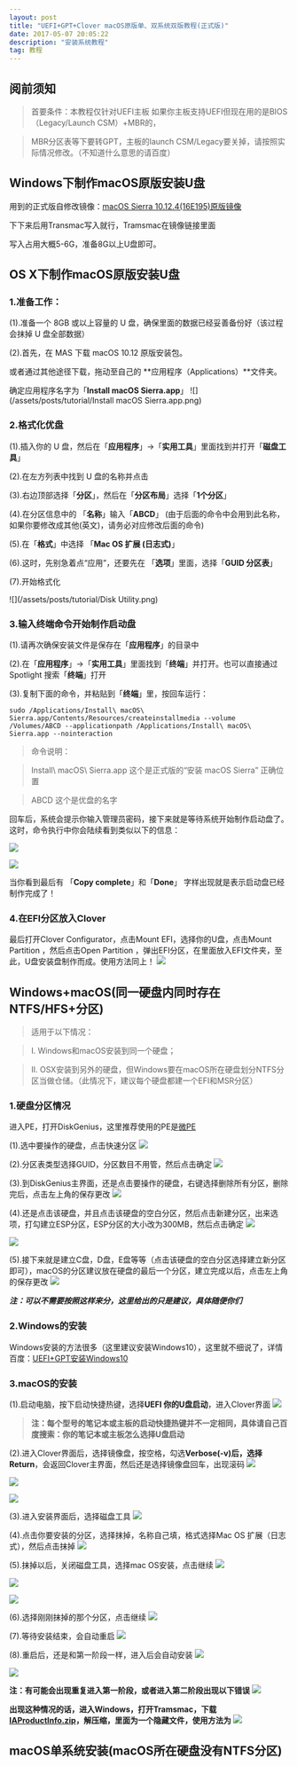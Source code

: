 ```yaml
---
layout: post
title: "UEFI+GPT+Clover macOS原版单、双系统双版教程(正式版)"
date: 2017-05-07 20:05:22 
description: "安装系统教程"
tag: 教程
---
```


## **阅前须知**
> 首要条件：本教程仅针对UEFI主板 如果你主板支持UEFI但现在用的是BIOS（Legacy/Launch CSM）+MBR的，

> MBR分区表等下要转GPT，主板的launch CSM/Legacy要关掉，请按照实际情况修改。（不知道什么意思的请百度）

<!--more-->

## Windows下制作macOS原版安装U盘

用到的正式版自修改镜像：<a href="http://pan.baidu.com/s/1kV0WHTl" target="_blank">macOS Sierra 10.12.4(16E195)原版镜像</a>

下下来后用Transmac写入就行，Tramsmac在镜像链接里面

写入占用大概5-6G，准备8G以上U盘即可。



## OS X下制作macOS原版安装U盘

### **1.准备工作：**

(1).准备一个 8GB 或以上容量的 U 盘，确保里面的数据已经妥善备份好（该过程会抹掉 U 盘全部数据）

(2).首先，在 MAS 下载 macOS 10.12 原版安装包。

或者通过其他途径下载，拖动至自己的 **应用程序（Applications）**文件夹。

确定应用程序名字为「**Install macOS Sierra.app**」
![](/assets/posts/tutorial/Install macOS Sierra.app.png)

### **2.格式化优盘**

(1).插入你的 U 盘，然后在「**应用程序**」->「**实用工具**」里面找到并打开「**磁盘工具**」

(2).在左方列表中找到 U 盘的名称并点击

(3).右边顶部选择「**分区**」，然后在「**分区布局**」选择「**1个分区**」

(4).在分区信息中的 「**名称**」输入「**ABCD**」 (由于后面的命令中会用到此名称，如果你要修改成其他(英文)，请务必对应修改后面的命令)

(5).在「**格式**」中选择 「**Mac OS 扩展 (日志式)**」

(6).这时，先别急着点“应用”，还要先在 「**选项**」里面，选择「**GUID 分区表**」

(7).开始格式化

![](/assets/posts/tutorial/Disk Utility.png)

### **3.输入终端命令开始制作启动盘**

(1).请再次确保安装文件是保存在「**应用程序**」的目录中

(2).在「**应用程序**」->「**实用工具**」里面找到「**终端**」并打开。也可以直接通过 Spotlight 搜索「**终端**」打开

(3).复制下面的命令，并粘贴到「**终端**」里，按回车运行：

    sudo /Applications/Install\ macOS\ Sierra.app/Contents/Resources/createinstallmedia --volume /Volumes/ABCD --applicationpath /Applications/Install\ macOS\ Sierra.app --nointeraction

> 命令说明：

> Install\ macOS\ Sierra.app 这个是正式版的“安装 macOS Sierra” 正确位置

> ABCD 这个是优盘的名字

回车后，系统会提示你输入管理员密码，接下来就是等待系统开始制作启动盘了。这时，命令执行中你会陆续看到类似以下的信息：

![](/assets/posts/tutorial/CMD1.png)

![](/assets/posts/tutorial/CMD2.png)

当你看到最后有 「**Copy complete**」和「**Done**」 字样出现就是表示启动盘已经制作完成了！

### **4.在EFI分区放入Clover**

最后打开Clover Configurator，点击Mount EFI，选择你的U盘，点击Mount Partition ，然后点击Open Partition ，弹出EFI分区，在里面放入EFI文件夹，至此，U盘安装盘制作而成。使用方法同上！
![](/assets/posts/tutorial/Snip1.png)

## Windows+macOS(同一硬盘内同时存在NTFS/HFS+分区)

> 适用于以下情况： 

> I.  Windows和macOS安装到同一个硬盘； 

> II. OSX安装到另外的硬盘，但Windows要在macOS所在硬盘划分NTFS分区当做仓储。（此情况下，建议每个硬盘都建一个EFI和MSR分区）


### **1.硬盘分区情况**

进入PE，打开DiskGenius，这里推荐使用的PE是<a href="http://www.wepe.com.cn/download.html" target="_blank">微PE</a>

(1).选中要操作的硬盘，点击快速分区
![](/assets/posts/tutorial/sshot-1.png)

(2).分区表类型选择GUID，分区数目不用管，然后点击确定
![](/assets/posts/tutorial/sshot-2.png)

(3).到DiskGenius主界面，还是点击要操作的硬盘，右键选择删除所有分区，删除完后，点击左上角的保存更改
![](/assets/posts/tutorial/sshot-3.png)

(4).还是点击该硬盘，并且点击该硬盘的空白分区，然后点击新建分区，出来选项，打勾建立ESP分区，ESP分区的大小改为300MB，然后点击确定
![](/assets/posts/tutorial/sshot-4.png)

![](/assets/posts/tutorial/sshot-5.png)

(5).接下来就是建立C盘，D盘，E盘等等（点击该硬盘的空白分区选择建立新分区即可），macOS的分区建议放在硬盘的最后一个分区，建立完成以后，点击左上角的保存更改
![](/assets/posts/tutorial/sshot-6.png)

***注：可以不需要按照这样来分，这里给出的只是建议，具体随便你们***

### **2.Windows的安装**

Windows安装的方法很多（这里建议安装Windows10），这里就不细说了，详情百度：<a href="https://www.baidu.com/s?ie=UTF-8&wd=UEFI+GPT%E5%AE%89%E8%A3%85Windows10" target="_blank">UEFI+GPT安装Windows10</a>

### **3.macOS的安装**

(1).启动电脑，按下启动快捷热键，选择**UEFI 你的U盘启动**，进入Clover界面
![](/assets/posts/tutorial/Snip2.png)


> **注：每个型号的笔记本或主板的启动快捷热键并不一定相同，具体请自己百度搜索：你的笔记本或主板怎么选择U盘启动**

(2).进入Clover界面后，选择镜像盘，按空格，勾选**Verbose(-v)**后，选择**Return**，会返回Clover主界面，然后还是选择镜像盘回车，出现滚码
![](/assets/posts/tutorial/Snip3.png)

![](/assets/posts/tutorial/Snip4.png)

![](/assets/posts/tutorial/Snip5.png)

(3).进入安装界面后，选择磁盘工具
![](/assets/posts/tutorial/Snip6.png)

(4).点击你要安装的分区，选择抹掉，名称自己填，格式选择Mac OS 扩展（日志式），然后点击抹掉
![](/assets/posts/tutorial/Snip7.png)

(5).抹掉以后，关闭磁盘工具，选择mac OS安装，点击继续
![](/assets/posts/tutorial/Snip8.png)

![](/assets/posts/tutorial/Snip9.png)

![](/assets/posts/tutorial/Snip10.png)

(6).选择刚刚抹掉的那个分区，点击继续
![](/assets/posts/tutorial/Snip11.png)

(7).等待安装结束，会自动重启
![](/assets/posts/tutorial/Snip12.png)

(8).重启后，还是和第一阶段一样，进入后会自动安装
![](/assets/posts/tutorial/Snip3.png)

![](/assets/posts/tutorial/Snip13.png)


**注：有可能会出现重复进入第一阶段，或者进入第二阶段出现以下错误**
![](/assets/posts/tutorial/Snip14.png)

**出现这种情况的话，进入Windows，打开Tramsmac，下载<a href="https://pan.baidu.com/s/1hsBUzm0" target="_blank">IAProductInfo.zip</a>，解压缩，里面为一个隐藏文件，使用方法为**
![](/assets/posts/tutorial/IAProductInfo.png)


## macOS单系统安装(macOS所在硬盘没有NTFS分区)


